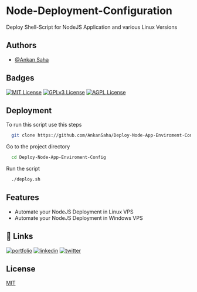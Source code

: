 # Node-Deployment-Configuration

Deploy Shell-Script for NodeJS Application and various Linux Versions

## Authors

- [@Ankan Saha](https://ankansaha.tech)

## Badges

[![MIT License](https://img.shields.io/badge/License-MIT-green.svg)](https://choosealicense.com/licenses/mit/)
[![GPLv3 License](https://img.shields.io/badge/License-GPL%20v3-yellow.svg)](https://opensource.org/licenses/)
[![AGPL License](https://img.shields.io/badge/license-AGPL-blue.svg)](http://www.gnu.org/licenses/agpl-3.0)

## Deployment

To run this script use this steps

```bash
  git clone https://github.com/AnkanSaha/Deploy-Node-App-Enviroment-Config.git
```
Go to the project directory

```bash
  cd Deploy-Node-App-Enviroment-Config
```

Run the script

```bash
  ./deploy.sh
```

## Features

- Automate your NodeJS Deployment in Linux VPS
- Automate your NodeJS Deployment in Windows VPS

## 🔗 Links

[![portfolio](https://img.shields.io/badge/my_portfolio-000?style=for-the-badge&logo=ko-fi&logoColor=white)](https://theankan.live/)
[![linkedin](https://img.shields.io/badge/linkedin-0A66C2?style=for-the-badge&logo=linkedin&logoColor=white)](https://www.linkedin.com/in/ankansaha-)
[![twitter](https://img.shields.io/badge/twitter-1DA1F2?style=for-the-badge&logo=twitter&logoColor=white)](https://twitter.com/theankansaha)

## License

[MIT](https://choosealicense.com/licenses/mit/)
